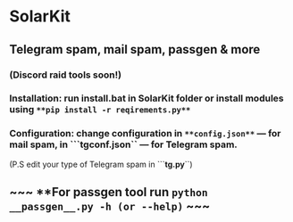# SolarKit
## **Telegram spam, mail spam, passgen & more**

### **(Discord raid tools soon!)**

### **Installation:** run install.bat in SolarKit folder or install modules using ```**pip install -r reqirements.py**```

### **Configuration:** change configuration in ```**config.json**``` — for mail spam, in ```**tgconf.json**`` — for Telegram spam.

(P.S edit your type of Telegram spam in ```**__tg__.py**``)

## ~~~ **For passgen tool run ```python __passgen__.py -h (or --help)``` ~~~
